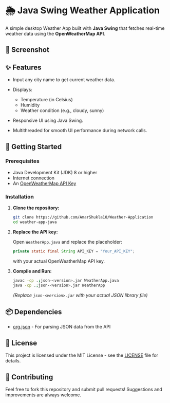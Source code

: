 

# 🌦️ Java Swing Weather Application

A simple desktop Weather App built with **Java Swing** that fetches real-time weather data using the **OpenWeatherMap API**.

## 📸 Screenshot


## ✨ Features

* Input any city name to get current weather data.
* Displays:

  * Temperature (in Celsius)
  * Humidity
  * Weather condition (e.g., cloudy, sunny)
* Responsive UI using Java Swing.
* Multithreaded for smooth UI performance during network calls.

## 🚀 Getting Started

### Prerequisites

* Java Development Kit (JDK) 8 or higher
* Internet connection
* An [OpenWeatherMap API Key](https://openweathermap.org/api)

### Installation

1. **Clone the repository:**

   ```bash
   git clone https://github.com/AmarShukla10/Weather-Application
   cd weather-app-java
   ```

2. **Replace the API key:**

   Open `WeatherApp.java` and replace the placeholder:

   ```java
   private static final String API_KEY = "Your_API_KEY";
   ```

   with your actual OpenWeatherMap API key.

3. **Compile and Run:**

   ```bash
   javac -cp .;json-<version>.jar WeatherApp.java
   java -cp .;json-<version>.jar WeatherApp
   ```

   *(Replace `json-<version>.jar` with your actual JSON library file)*

## 📦 Dependencies

* [org.json](https://mvnrepository.com/artifact/org.json/json) - For parsing JSON data from the API

## 📄 License

This project is licensed under the MIT License - see the [LICENSE](LICENSE) file for details.

## 🙌 Contributing

Feel free to fork this repository and submit pull requests! Suggestions and improvements are always welcome.


